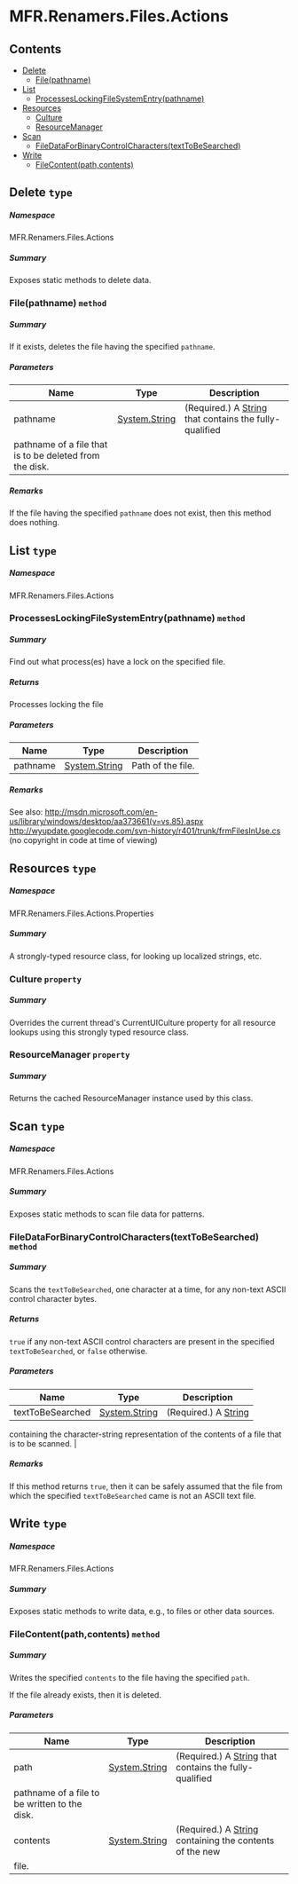 <a name='assembly'></a>
# MFR.Renamers.Files.Actions

## Contents

- [Delete](#T-MFR-Renamers-Files-Actions-Delete 'MFR.Renamers.Files.Actions.Delete')
  - [File(pathname)](#M-MFR-Renamers-Files-Actions-Delete-File-System-String- 'MFR.Renamers.Files.Actions.Delete.File(System.String)')
- [List](#T-MFR-Renamers-Files-Actions-List 'MFR.Renamers.Files.Actions.List')
  - [ProcessesLockingFileSystemEntry(pathname)](#M-MFR-Renamers-Files-Actions-List-ProcessesLockingFileSystemEntry-System-String- 'MFR.Renamers.Files.Actions.List.ProcessesLockingFileSystemEntry(System.String)')
- [Resources](#T-MFR-Renamers-Files-Actions-Properties-Resources 'MFR.Renamers.Files.Actions.Properties.Resources')
  - [Culture](#P-MFR-Renamers-Files-Actions-Properties-Resources-Culture 'MFR.Renamers.Files.Actions.Properties.Resources.Culture')
  - [ResourceManager](#P-MFR-Renamers-Files-Actions-Properties-Resources-ResourceManager 'MFR.Renamers.Files.Actions.Properties.Resources.ResourceManager')
- [Scan](#T-MFR-Renamers-Files-Actions-Scan 'MFR.Renamers.Files.Actions.Scan')
  - [FileDataForBinaryControlCharacters(textToBeSearched)](#M-MFR-Renamers-Files-Actions-Scan-FileDataForBinaryControlCharacters-System-String- 'MFR.Renamers.Files.Actions.Scan.FileDataForBinaryControlCharacters(System.String)')
- [Write](#T-MFR-Renamers-Files-Actions-Write 'MFR.Renamers.Files.Actions.Write')
  - [FileContent(path,contents)](#M-MFR-Renamers-Files-Actions-Write-FileContent-System-String,System-String- 'MFR.Renamers.Files.Actions.Write.FileContent(System.String,System.String)')

<a name='T-MFR-Renamers-Files-Actions-Delete'></a>
## Delete `type`

##### Namespace

MFR.Renamers.Files.Actions

##### Summary

Exposes static methods to delete data.

<a name='M-MFR-Renamers-Files-Actions-Delete-File-System-String-'></a>
### File(pathname) `method`

##### Summary

If it exists, deletes the file having the specified
`pathname`.

##### Parameters

| Name | Type | Description |
| ---- | ---- | ----------- |
| pathname | [System.String](http://msdn.microsoft.com/query/dev14.query?appId=Dev14IDEF1&l=EN-US&k=k:System.String 'System.String') | (Required.) A [String](http://msdn.microsoft.com/query/dev14.query?appId=Dev14IDEF1&l=EN-US&k=k:System.String 'System.String') that contains the fully-qualified
pathname of a file that is to be deleted from the disk. |

##### Remarks

If the file having the specified `pathname` does not
exist, then this method does nothing.

<a name='T-MFR-Renamers-Files-Actions-List'></a>
## List `type`

##### Namespace

MFR.Renamers.Files.Actions

<a name='M-MFR-Renamers-Files-Actions-List-ProcessesLockingFileSystemEntry-System-String-'></a>
### ProcessesLockingFileSystemEntry(pathname) `method`

##### Summary

Find out what process(es) have a lock on the specified file.

##### Returns

Processes locking the file

##### Parameters

| Name | Type | Description |
| ---- | ---- | ----------- |
| pathname | [System.String](http://msdn.microsoft.com/query/dev14.query?appId=Dev14IDEF1&l=EN-US&k=k:System.String 'System.String') | Path of the file. |

##### Remarks

See also:
http://msdn.microsoft.com/en-us/library/windows/desktop/aa373661(v=vs.85).aspx
http://wyupdate.googlecode.com/svn-history/r401/trunk/frmFilesInUse.cs (no
copyright in code at time of viewing)

<a name='T-MFR-Renamers-Files-Actions-Properties-Resources'></a>
## Resources `type`

##### Namespace

MFR.Renamers.Files.Actions.Properties

##### Summary

A strongly-typed resource class, for looking up localized strings, etc.

<a name='P-MFR-Renamers-Files-Actions-Properties-Resources-Culture'></a>
### Culture `property`

##### Summary

Overrides the current thread's CurrentUICulture property for all
  resource lookups using this strongly typed resource class.

<a name='P-MFR-Renamers-Files-Actions-Properties-Resources-ResourceManager'></a>
### ResourceManager `property`

##### Summary

Returns the cached ResourceManager instance used by this class.

<a name='T-MFR-Renamers-Files-Actions-Scan'></a>
## Scan `type`

##### Namespace

MFR.Renamers.Files.Actions

##### Summary

Exposes static methods to scan file data for patterns.

<a name='M-MFR-Renamers-Files-Actions-Scan-FileDataForBinaryControlCharacters-System-String-'></a>
### FileDataForBinaryControlCharacters(textToBeSearched) `method`

##### Summary

Scans the `textToBeSearched`, one character at a time, for
any non-text ASCII control character bytes.

##### Returns

`true` if any non-text ASCII control characters are
present in the specified `textToBeSearched`, or
`false` otherwise.

##### Parameters

| Name | Type | Description |
| ---- | ---- | ----------- |
| textToBeSearched | [System.String](http://msdn.microsoft.com/query/dev14.query?appId=Dev14IDEF1&l=EN-US&k=k:System.String 'System.String') | (Required.) A [String](http://msdn.microsoft.com/query/dev14.query?appId=Dev14IDEF1&l=EN-US&k=k:System.String 'System.String')
containing the character-string representation of the contents of a file that
is to be scanned. |

##### Remarks

If this method returns `true`, then it can be safely
assumed that the file from which the specified
`textToBeSearched` came is not an ASCII text file.

<a name='T-MFR-Renamers-Files-Actions-Write'></a>
## Write `type`

##### Namespace

MFR.Renamers.Files.Actions

##### Summary

Exposes static methods to write data, e.g., to files or other data sources.

<a name='M-MFR-Renamers-Files-Actions-Write-FileContent-System-String,System-String-'></a>
### FileContent(path,contents) `method`

##### Summary

Writes the specified `contents` to the file having the
specified `path`.



If the file already exists, then it is deleted.

##### Parameters

| Name | Type | Description |
| ---- | ---- | ----------- |
| path | [System.String](http://msdn.microsoft.com/query/dev14.query?appId=Dev14IDEF1&l=EN-US&k=k:System.String 'System.String') | (Required.) A [String](http://msdn.microsoft.com/query/dev14.query?appId=Dev14IDEF1&l=EN-US&k=k:System.String 'System.String') that contains the fully-qualified
pathname of a file to be written to the disk. |
| contents | [System.String](http://msdn.microsoft.com/query/dev14.query?appId=Dev14IDEF1&l=EN-US&k=k:System.String 'System.String') | (Required.) A [String](http://msdn.microsoft.com/query/dev14.query?appId=Dev14IDEF1&l=EN-US&k=k:System.String 'System.String') containing the contents of the new
file. |
